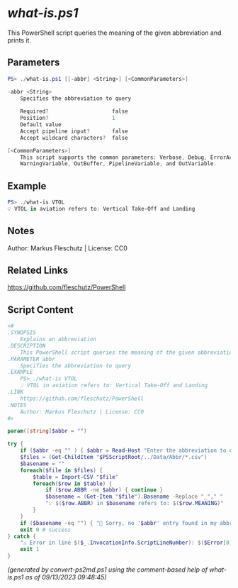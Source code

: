*what-is.ps1*
================

This PowerShell script queries the meaning of the given abbreviation and prints it.

Parameters
----------
```powershell
PS> ./what-is.ps1 [[-abbr] <String>] [<CommonParameters>]

-abbr <String>
    Specifies the abbreviation to query
    
    Required?                    false
    Position?                    1
    Default value                
    Accept pipeline input?       false
    Accept wildcard characters?  false

[<CommonParameters>]
    This script supports the common parameters: Verbose, Debug, ErrorAction, ErrorVariable, WarningAction, 
    WarningVariable, OutBuffer, PipelineVariable, and OutVariable.
```

Example
-------
```powershell
PS> ./what-is VTOL
💡 VTOL in aviation refers to: Vertical Take-Off and Landing

```

Notes
-----
Author: Markus Fleschutz | License: CC0

Related Links
-------------
https://github.com/fleschutz/PowerShell

Script Content
--------------
```powershell
<#
.SYNOPSIS
	Explains an abbreviation
.DESCRIPTION
	This PowerShell script queries the meaning of the given abbreviation and prints it.
.PARAMETER abbr
	Specifies the abbreviation to query
.EXAMPLE
	PS> ./what-is VTOL
	💡 VTOL in aviation refers to: Vertical Take-Off and Landing
.LINK
	https://github.com/fleschutz/PowerShell
.NOTES
	Author: Markus Fleschutz | License: CC0
#>

param([string]$abbr = "")

try {
	if ($abbr -eq "" ) { $abbr = Read-Host "Enter the abbreviation to query" }
	$files = (Get-ChildItem "$PSScriptRoot/../Data/Abbr/*.csv")
	$basename = ""
	foreach($file in $files) {
		$table = Import-CSV "$file"
		foreach($row in $table) {
			if ($row.ABBR -ne $abbr) { continue }
			$basename = (Get-Item "$file").Basename -Replace "_"," "
			"💡 $($row.ABBR) in $basename refers to: $($row.MEANING)"
		}
	}
	if ($basename -eq "") { "🤷‍ Sorry, no '$abbr' entry found in my abbrevation tables (located at .../Data/Abbr/)." }
	exit 0 # success
} catch {
	"⚠️ Error in line $($_.InvocationInfo.ScriptLineNumber): $($Error[0])"
	exit 1
}
```

*(generated by convert-ps2md.ps1 using the comment-based help of what-is.ps1 as of 09/13/2023 09:48:45)*
